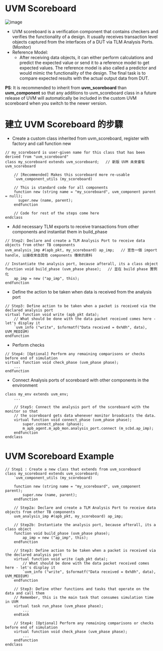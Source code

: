 # UVM Scoreboard
![image](https://github.com/user-attachments/assets/e0de14ff-2270-4605-b429-9c10e7e9c06b)
* UVM scoreboard is a verification component that contains checkers and verifies the functionality of a design. It usually receives transaction level objects captured from the interfaces of a DUT via TLM Analysis Ports. (Monitor)
* Reference Model:
   * After receiving data objects, it can either perform calculations and predict the expected value or send it to a reference model to get expected values. The reference model is also called a predictor and would mimic the functionality of the design. The final task is to compare expected results with the actual output data from DUT.

**PS**: It is recommended to inherit from **uvm_scoreboard** than **uvm_component** so that any additions to uvm_scoreboard class in a future release of UVM will automatically be included in the custom UVM scoreboard when you switch to the newer version.
# 建立 UVM Scoreboard 的步驟
* Create a custom class inherited from uvm_scoreboard, register with factory and call function new
```
// my_scoreboard is user-given name for this class that has been derived from "uvm_scoreboard"
class my_scoreboard extends uvm_scoreboard;   // 新版 UVM 未來會有 uvm_scoreboard

    // [Recommended] Makes this scoreboard more re-usable
    `uvm_component_utils (my_scoreboard)

    // This is standard code for all components
    function new (string name = "my_scoreboard", uvm_component parent = null);
      super.new (name, parent);
    endfunction

    // Code for rest of the steps come here
endclass
```
* Add necessary TLM exports to receive transactions from other components and instantiat them in build_phase
```
// Step2: Declare and create a TLM Analysis Port to receive data objects from other TB components
uvm_analysis_imp #(apb_pkt, my_scoreboard) ap_imp;   // 宣告一個 import handle, 以接收來自其他 components 傳來的資料

// Instantiate the analysis port, because afterall, its a class object
function void build_phase (uvm_phase phase);   // 並在 build phase 實例化
	ap_imp = new ("ap_imp", this);
endfunction
```
* Define the action to be taken when data is received from the analysis port
```
// Step3: Define action to be taken when a packet is received via the declared analysis port
virtual function void write (apb_pkt data);
	// What should be done with the data packet received comes here - let's display it
	`uvm_info ("write", $sformatf("Data received = 0x%0h", data), UVM_MEDIUM)
endfunction
```
* Perform checks
```
// Step4: [Optional] Perform any remaining comparisons or checks before end of simulation
virtual function void check_phase (uvm_phase phase);
	...
endfunction
```
* Connect Analysis ports of scoreboard with other components in the environment
```
class my_env extends uvm_env;
	...

	// Step5: Connect the analysis port of the scoreboard with the monitor so that
	// the scoreboard gets data whenever monitor broadcasts the data.
	virtual function void connect_phase (uvm_phase phase);
		super.connect_phase (phase);
		m_apb_agent.m_apb_mon.analysis_port.connect (m_scbd.ap_imp);
	endfunction
endclass
```
# UVM Scoreboard Example
```
// Step1 : Create a new class that extends from uvm_scoreboard
class my_scoreboard extends uvm_scoreboard;
	`uvm_component_utils (my_scoreboard)

	function new (string name = "my_scoreboard", uvm_component parent);
		super.new (name, parent);
	endfunction

	// Step2a: Declare and create a TLM Analysis Port to receive data objects from other TB components
	uvm_analysis_imp #(apb_pkt, my_scoreboard) ap_imp;

	// Step2b: Instantiate the analysis port, because afterall, its a class object
	function void build_phase (uvm_phase phase);
		ap_imp = new ("ap_imp", this);
	endfunction

	// Step3: Define action to be taken when a packet is received via the declared analysis port
	virtual function void write (apb_pkt data);
		// What should be done with the data packet received comes here - let's display it
		`uvm_info ("write", $sformatf("Data received = 0x%0h", data), UVM_MEDIUM)
	endfunction

	// Step3: Define other functions and tasks that operate on the data and call them
	// Remember, this is the main task that consumes simulation time in UVM
	virtual task run_phase (uvm_phase phase);
		...
	endtask

	// Step4: [Optional] Perform any remaining comparisons or checks before end of simulation
	virtual function void check_phase (uvm_phase phase);
		...
	endfunction
endclass
```
